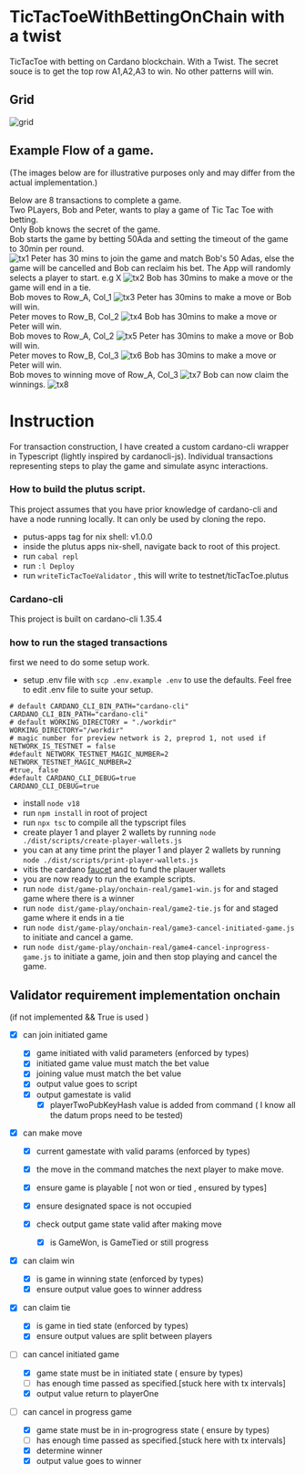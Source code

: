 # TicTacToeWithBettingOnChain with a twist

TicTacToe with betting on Cardano blockchain.
With a Twist. The secret souce is to get the top row A1,A2,A3 to win.
No other patterns will win.

## Grid

![grid](./docs/images//grid.jpg)

## Example Flow of a game.

(The images below are for illustrative purposes only and may differ from the actual implementation.)

Below are 8 transactions to complete a game.  
Two PLayers, Bob and Peter, wants to play a game of Tic Tac Toe with betting.  
Only Bob knows the secret of the game.  
Bob starts the game by betting 50Ada and setting the timeout of the game to 30min per round.  
![tx1](./docs/images/tx1.jpg)
Peter has 30 mins to join the game and match Bob's 50 Adas, else the game will be cancelled and Bob can reclaim his bet.
The App will randomly selects a player to start. e.g X
![tx2](./docs/images/tx2.jpg)
Bob has 30mins to make a move or the game will end in a tie.  
Bob moves to Row_A, Col_1
![tx3](./docs/images/tx3.jpg)
Peter has 30mins to make a move or Bob will win.  
Peter moves to Row_B, Col_2
![tx4](./docs/images/tx4.jpg)
Bob has 30mins to make a move or Peter will win.  
Bob moves to Row_A, Col_2
![tx5](./docs/images/tx5.jpg)
Peter has 30mins to make a move or Bob will win.  
Peter moves to Row_B, Col_3
![tx6](./docs/images/tx6.jpg)
Bob has 30mins to make a move or Peter will win.  
Bob moves to winning move of Row_A, Col_3
![tx7](./docs/images/tx7.jpg)
Bob can now claim the winnings.
![tx8](./docs/images/tx8.jpg)

# Instruction

For transaction construction, I have created a custom cardano-cli wrapper in Typescript (lightly inspired by cardanocli-js). Individual transactions representing steps to play the game and simulate async interactions.

### How to build the plutus script.

This project assumes that you have prior knowledge of cardano-cli and have a node running locally. It can only be used by cloning the repo.

- putus-apps tag for nix shell: v1.0.0
- inside the plutus apps nix-shell, navigate back to root of this project.
- run `cabal repl`
- run `:l Deploy`
- run `writeTicTacToeValidator` , this will write to testnet/ticTacToe.plutus

### Cardano-cli

This project is built on cardano-cli 1.35.4

### how to run the staged transactions

first we need to do some setup work.

- setup .env file with `scp .env.example .env` to use the defaults. Feel free to edit .env file to suite your setup.

```text
# default CARDANO_CLI_BIN_PATH="cardano-cli"
CARDANO_CLI_BIN_PATH="cardano-cli"
# default WORKING_DIRECTORY = "./workdir"
WORKING_DIRECTORY="/workdir"
# magic number for preview network is 2, preprod 1, not used if NETWORK_IS_TESTNET = false
#default NETWORK_TESTNET_MAGIC_NUMBER=2
NETWORK_TESTNET_MAGIC_NUMBER=2
#true, false
#default CARDANO_CLI_DEBUG=true
CARDANO_CLI_DEBUG=true
```

- install `node v18`
- run `npm install` in root of project
- run `npx tsc` to compile all the typscript files
- create player 1 and player 2 wallets by running `node ./dist/scripts/create-player-wallets.js`
- you can at any time print the player 1 and player 2 wallets by running `node ./dist/scripts/print-player-wallets.js`
- vitis the cardano [faucet](https://docs.cardano.org/cardano-testnet/tools/faucet/) and to fund the plauer wallets
- you are now ready to run the example scripts.
- run `node dist/game-play/onchain-real/game1-win.js` for and staged game where there is a winner
- run `node dist/game-play/onchain-real/game2-tie.js` for and staged game where it ends in a tie
- run `node dist/game-play/onchain-real/game3-cancel-initiated-game.js` to initiate and cancel a game.
- run `node dist/game-play/onchain-real/game4-cancel-inprogress-game.js` to initiate a game, join and then stop playing and cancel the game.

## Validator requirement implementation onchain

(if not implemented && True is used )

- [x] can join initiated game

  - [x] game initiated with valid parameters (enforced by types)
  - [x] initiated game value must match the bet value
  - [x] joining value must match the bet value
  - [x] output value goes to script
  - [x] output gamestate is valid
    - [x] playerTwoPubKeyHash value is added from command ( I know all the datum props need to be tested)

- [x] can make move

  - [x] current gamestate with valid params (enforced by types)
  - [x] the move in the command matches the next player to make move.
  - [x] ensure game is playable [ not won or tied , ensured by types]
  - [x] ensure designated space is not occupied
  - [x] check output game state valid after making move

    - [x] is GameWon, is GameTied or still progress

- [x] can claim win

  - [x] is game in winning state (enforced by types)
  - [x] ensure output value goes to winner address

- [x] can claim tie

  - [x] is game in tied state (enforced by types)
  - [x] ensure output values are split between players

- [ ] can cancel initiated game

  - [x] game state must be in initiated state ( ensure by types)
  - [ ] has enough time passed as specified.[stuck here with tx intervals]
  - [x] output value return to playerOne

- [ ] can cancel in progress game

  - [x] game state must be in in-progrogress state ( ensure by types)
  - [ ] has enough time passed as specified.[stuck here with tx intervals]
  - [x] determine winner
  - [x] output value goes to winner
